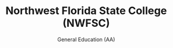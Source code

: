 ---
type: "education"
title: "Northwest Florida State College (NWFSC)"
subtitle: "General Education (AA)"
dates: "May 2013"
position: 1
---
